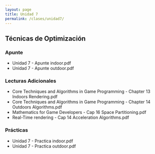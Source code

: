 ```yaml
---
layout: page
title: Unidad 7
permalink: /clases/unidad7/
---
```

## Técnicas de Optimización

### Apunte

* Unidad 7 - Apunte indoor.pdf
* Unidad 7 - Apunte outdoor.pdf

### Lecturas Adicionales

* Core Techniques and Algorithms in Game Programming - Chapter 13 Indoors Rendering.pdf
* Core Techniques and Algorithms in Game Programming - Chapter 14 Outdoors Algorithms.pdf
* Mathematics for Game Developers - Cap 16 Space Partitioning.pdf
* Real-Time rendering - Cap 14 Acceleration Algorithms.pdf

### Prácticas

* Unidad 7  - Practica indoor.pdf
* Unidad 7  - Practica outdoor.pdf
